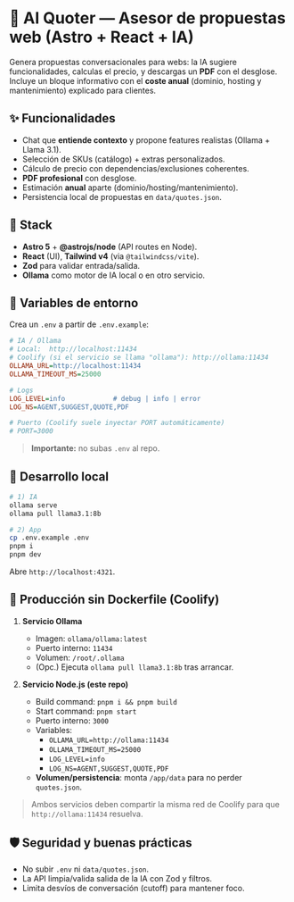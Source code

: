 # 💬 AI Quoter — Asesor de propuestas web (Astro + React + IA)

Genera propuestas conversacionales para webs: la IA sugiere funcionalidades, calculas el precio, y descargas un **PDF** con el desglose. Incluye un bloque informativo con el **coste anual** (dominio, hosting y mantenimiento) explicado para clientes.

## ✨ Funcionalidades

- Chat que **entiende contexto** y propone features realistas (Ollama + Llama 3.1).
- Selección de SKUs (catálogo) + extras personalizados.
- Cálculo de precio con dependencias/exclusiones coherentes.
- **PDF profesional** con desglose.
- Estimación **anual** aparte (dominio/hosting/mantenimiento).
- Persistencia local de propuestas en `data/quotes.json`.

## 🧱 Stack

- **Astro 5** + **@astrojs/node** (API routes en Node).
- **React** (UI), **Tailwind v4** (via `@tailwindcss/vite`).
- **Zod** para validar entrada/salida.
- **Ollama** como motor de IA local o en otro servicio.

## 🔐 Variables de entorno

Crea un `.env` a partir de `.env.example`:

```ini
# IA / Ollama
# Local:  http://localhost:11434
# Coolify (si el servicio se llama "ollama"): http://ollama:11434
OLLAMA_URL=http://localhost:11434
OLLAMA_TIMEOUT_MS=25000

# Logs
LOG_LEVEL=info            # debug | info | error
LOG_NS=AGENT,SUGGEST,QUOTE,PDF

# Puerto (Coolify suele inyectar PORT automáticamente)
# PORT=3000
```

> **Importante:** no subas `.env` al repo.

## 🧪 Desarrollo local

```bash
# 1) IA
ollama serve
ollama pull llama3.1:8b

# 2) App
cp .env.example .env
pnpm i
pnpm dev
```

Abre `http://localhost:4321`.

## 🚀 Producción sin Dockerfile (Coolify)

1. **Servicio Ollama**

   - Imagen: `ollama/ollama:latest`
   - Puerto interno: `11434`
   - Volumen: `/root/.ollama`
   - (Opc.) Ejecuta `ollama pull llama3.1:8b` tras arrancar.

2. **Servicio Node.js (este repo)**
   - Build command: `pnpm i && pnpm build`
   - Start command: `pnpm start`
   - Puerto interno: `3000`
   - Variables:
     - `OLLAMA_URL=http://ollama:11434`
     - `OLLAMA_TIMEOUT_MS=25000`
     - `LOG_LEVEL=info`
     - `LOG_NS=AGENT,SUGGEST,QUOTE,PDF`
   - **Volumen/persistencia**: monta `/app/data` para no perder `quotes.json`.

> Ambos servicios deben compartir la misma red de Coolify para que `http://ollama:11434` resuelva.

## 🛡️ Seguridad y buenas prácticas

- No subir `.env` ni `data/quotes.json`.
- La API limpia/valida salida de la IA con Zod y filtros.
- Limita desvíos de conversación (cutoff) para mantener foco.
